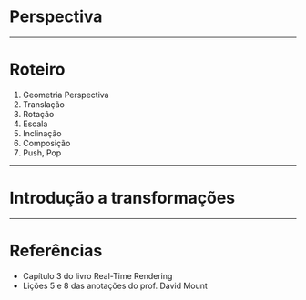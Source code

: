 # Perspectiva

---
# Roteiro

1. Geometria Perspectiva
1. Translação
1. Rotação
1. Escala
1. Inclinação
1. Composição
1. Push, Pop

---
# Introdução a transformações

---
# Referências

- Capítulo 3 do livro Real-Time Rendering
- Lições 5 e 8 das anotações do prof. David Mount
